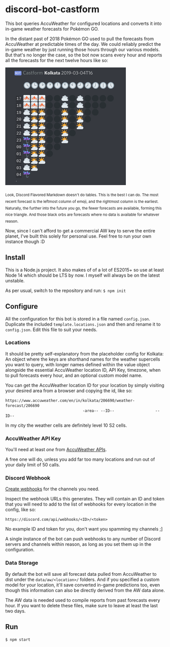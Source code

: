 # discord-bot-castform

This bot queries AccuWeather for configured locations and converts it into in-game weather forecasts for Pokémon GO.

In the distant past of 2018 Pokémon GO used to pull the forecasts from AccuWeather at predictable times of the day. We could reliably predict the in-game weather by just running those hours through our various models. But that's no longer the case, so the bot now scans every hour and reports all the forecasts for the next twelve hours like so:

![screenshot](./screenshot.png)

<sub>Look, Discord Flavored Markdown doesn't do tables. This is the best I can do. The most recent forecast is the leftmost column of emoji, and the rightmost column is the earliest. Naturally, the further into the future you go, the fewer forecasts are available, forming this nice triangle. And those black orbs are forecasts where no data is available for whatever reason.</sub>

Now, since I can't afford to get a commercial AW key to serve the entire planet, I've built this solely for personal use. Feel free to run your own instance though :D

## Install

This is a Node.js project. It also makes of of a lot of ES2015+ so use at least Node 14 which should be LTS by now. I myself will always be on the latest unstable. 

As per usual, switch to the repository and run: `$ npm init`

## Configure
All the configuration for this bot is stored in a file named `config.json`. Duplicate the included `template.locations.json` and then and rename it to `config.json`. Edit this file to suit your needs.

### Locations

It should be pretty self-explanatory from the placeholder config for Kolkata: An object where the keys are shorthand names for the weather supercells you want to query, with longer names defined within the value object alongside the essential AccuWeather location ID, API Key, timezone, when to pull forecasts every hour, and an optional custom model name.

You can get the AccuWeather location ID for your location by simply visiting your desired area from a browser and copying the id, like so:

```
https://www.accuweather.com/en/in/kolkata/206690/weather-forecast/206690
                                  -area-- --ID--                  --ID--
```

In my city the weather cells are definitely level 10 S2 cells.

### AccuWeather API Key

You'll need at least _one_ from [AccuWeather APIs](https://developer.accuweather.com).

A free one will do, unless you add far too many locations and run out of your daily limit of 50 calls.

### Discord Webhook

[Create webhooks](https://support.discord.com/hc/en-us/articles/228383668-Intro-to-Webhooks) for the channels you need.

Inspect the webhook URLs this generates. They will contain an ID and token that you will need to add to the list of webhooks for every location in the config, like so:

```
https://discord.com/api/webhooks/<ID>/<token>
```

No example ID and token for you, don't want you spamming my channels ;]

A single instance of the bot can push webhooks to any number of Discord servers and channels within reason, as long as you set them up in the configuration.

### Data Storage

By default the bot will save all forecast data pulled from AccuWeather to dist under the `data/aw/<location>/` folders. And if you specified a custom model for your location, it'll save converted in-game predictions too, even though this information can also be directly derived from the AW data alone.

The AW data is needed used to compile reports from past forecasts every hour. If you want to delete these files, make sure to leave at least the last two days.

## Run

`$ npm start`
